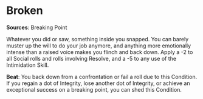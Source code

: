 # **Broken**
**Sources**: Breaking Point

Whatever you did or saw, something inside you snapped.
You can barely muster up the will to do your job anymore,
and anything more emotionally intense than a raised voice
makes you flinch and back down. Apply a -2 to all Social
rolls and rolls involving Resolve, and a -5 to any use of the
Intimidation Skill.

**Beat**: You back down from a confrontation or fail a roll
due to this Condition. If you regain a dot of Integrity, lose
another dot of Integrity, or achieve an exceptional success on
a breaking point, you can shed this Condition.